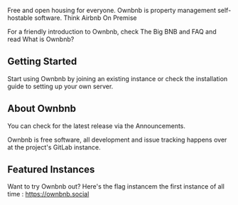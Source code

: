 Free and open housing for everyone. Ownbnb is property management self-hostable software. Think Airbnb On Premise

For a friendly introduction to Ownbnb, check The Big BNB and FAQ and read What is Ownbnb?

## Getting Started

Start using Ownbnb by joining an existing instance or check the installation guide to setting up your own server.

## About Ownbnb

You can check for the latest release via the Announcements.

Ownbnb is free software, all development and issue tracking happens over at the project's GitLab instance.

## Featured Instances

Want to try Ownbnb out? Here's the flag instancem the first instance of all time : https://ownbnb.social
